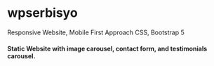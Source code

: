 # wpserbisyo
Responsive Website, Mobile First Approach CSS, Bootstrap 5

#### Static Website with image carousel, contact form, and testimonials carousel.
